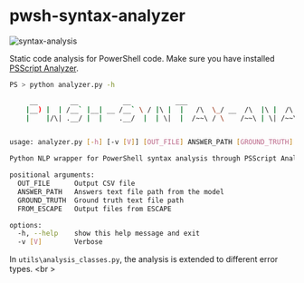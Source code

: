 # pwsh-syntax-analyzer
![syntax-analysis](https://github.com/cridin1/pwsh-syntax-analysis/blob/main/static-analysis.png)

Static code analysis for PowerShell code. 
Make sure you have installed [PSScript Analyzer](https://github.com/PowerShell/PSScriptAnalyzer).

```bash
PS > python analyzer.py -h                                                                 

     __        __           __           ___                                     __  ___  __
    |__) |  | /__` |__| __ /__` \ / |\ |  |   /\  \_/ __  /\  |\ |  /\  |    \ /  / |__  |__)
    |    |/\| .__/ |  |    .__/  |  | \|  |  /~~\ / \    /~~\ | \| /~~\ |___  |  /_ |___ |  \


usage: analyzer.py [-h] [-v [V]] [OUT_FILE] ANSWER_PATH [GROUND_TRUTH] [FROM_ESCAPE]

Python NLP wrapper for PowerShell syntax analysis through PSScript Analyzer

positional arguments:
  OUT_FILE      Output CSV file
  ANSWER_PATH   Answers text file path from the model
  GROUND_TRUTH  Ground truth text file path
  FROM_ESCAPE   Output files from ESCAPE

options:
  -h, --help    show this help message and exit
  -v [V]        Verbose
```

In `utils\analysis_classes.py`, the analysis is extended to different error types. <br \>
